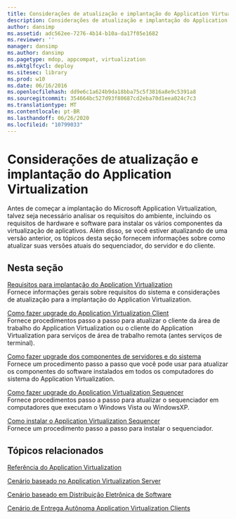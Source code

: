 ```yaml
---
title: Considerações de atualização e implantação do Application Virtualization
description: Considerações de atualização e implantação do Application Virtualization
author: dansimp
ms.assetid: adc562ee-7276-4b14-b10a-da17f05e1682
ms.reviewer: ''
manager: dansimp
ms.author: dansimp
ms.pagetype: mdop, appcompat, virtualization
ms.mktglfcycl: deploy
ms.sitesec: library
ms.prod: w10
ms.date: 06/16/2016
ms.openlocfilehash: dd9e6c1a624b9da18bba75c5f3816a8e9c5391a8
ms.sourcegitcommit: 354664bc527d93f80687cd2eba70d1eea024c7c3
ms.translationtype: MT
ms.contentlocale: pt-BR
ms.lasthandoff: 06/26/2020
ms.locfileid: "10799033"
---
```

# Considerações de atualização e implantação do Application Virtualization


Antes de começar a implantação do Microsoft Application Virtualization, talvez seja necessário analisar os requisitos do ambiente, incluindo os requisitos de hardware e software para instalar os vários componentes da virtualização de aplicativos. Além disso, se você estiver atualizando de uma versão anterior, os tópicos desta seção fornecem informações sobre como atualizar suas versões atuais do sequenciador, do servidor e do cliente.

## Nesta seção


<a href="" id="application-virtualization-deployment-requirements"></a>[Requisitos para implantação do Application Virtualization](application-virtualization-deployment-requirements.md)  
Fornece informações gerais sobre requisitos do sistema e considerações de atualização para a implantação do Application Virtualization.

<a href="" id="how-to-upgrade-the-application-virtualization-client"></a>[Como fazer upgrade do Application Virtualization Client](how-to-upgrade-the-application-virtualization-client.md)  
Fornece procedimentos passo a passo para atualizar o cliente da área de trabalho do Application Virtualization ou o cliente do Application Virtualization para serviços de área de trabalho remota (antes serviços de terminal).

<a href="" id="how-to-upgrade-the-servers-and-system-components"></a>[Como fazer upgrade dos componentes de servidores e do sistema](how-to-upgrade-the-servers-and-system-components.md)  
Fornece um procedimento passo a passo que você pode usar para atualizar os componentes do software instalados em todos os computadores do sistema do Application Virtualization.

<a href="" id="how-to-upgrade-the-application-virtualization-sequencer"></a>[Como fazer upgrade do Application Virtualization Sequencer](how-to-upgrade-the-application-virtualization-sequencer.md)  
Fornece procedimentos passo a passo para atualizar o sequenciador em computadores que executam o Windows Vista ou WindowsXP.

<a href="" id="how-to-install-the-application-virtualization-sequencer"></a>[Como instalar o Application Virtualization Sequencer](how-to-install-the-application-virtualization-sequencer.md)  
Fornece um procedimento passo a passo para instalar o sequenciador.

## Tópicos relacionados


[Referência do Application Virtualization](application-virtualization-reference.md)

[Cenário baseado no Application Virtualization Server](application-virtualization-server-based-scenario.md)

[Cenário baseado em Distribuição Eletrônica de Software](electronic-software-distribution-based-scenario.md)

[Cenário de Entrega Autônoma Application Virtualization Clients](stand-alone-delivery-scenario-for-application-virtualization-clients.md)

 

 





